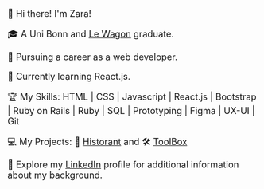 <font size="4">
  
  👋 Hi there! I'm Zara!

  🎓 A Uni Bonn and [Le Wagon](https://github.com/lewagon) graduate.

  🚀 Pursuing a career as a web developer.

  🌱 Currently learning React.js.

  🏆 My Skills: HTML | CSS | Javascript | React.js | Bootstrap | Ruby on Rails | Ruby | SQL | Prototyping | Figma | UX-UI | Git

  💻 My Projects: 🍴 [Historant](https://www.historant.de/) and 🛠 [ToolBox](https://tool-box.herokuapp.com/)

  🔗 Explore my [LinkedIn](https://www.linkedin.com/in/zahra-ilkhan/) profile for additional information about my background.
 </font>

<!--
**zarail/zarail** is a ✨ _special_ ✨ repository because its `README.md` (this file) appears on your GitHub profile.

Here are some ideas to get you started:

- 🔭 I’m currently working on ...
- 🌱 I’m currently learning ...
- 👯 I’m looking to collaborate on ...
- 🤔 I’m looking for help with ...
- 💬 Ask me about ...
- 📫 How to reach me: ...
- 😄 Pronouns: ...
- ⚡ Fun fact: ...
-->
